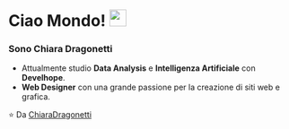 # Ciao Mondo! <img src="https://raw.githubusercontent.com/iampavangandhi/iampavangandhi/master/gifs/Hi.gif" width="30">

### Sono Chiara Dragonetti

- Attualmente studio **Data Analysis** e **Intelligenza Artificiale** con **Develhope**.
- **Web Designer** con una grande passione per la creazione di siti web e grafica.

<dotlottie-player src="https://lottie.host/90a7f311-11ee-490b-9afd-738e3357d58c/lFsOgx8EWo.json" background="transparent" speed="1" style="width: 300px; height: 300px;" loop autoplay></dotlottie-player>

⭐️ Da [ChiaraDragonetti](https://www.linkedin.com/in/dragonetti-chiara/)
